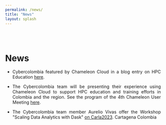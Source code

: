 ```yaml
---
permalink: /news/
title: "News"
layout: splash
---
```


<br>
<br>

# News

- <p style="text-align: justify; text-justify: inter-word;"> Cybercolombia featured by Chameleon Cloud in a blog entry on HPC Education  <a href="https://chameleoncloud.org/blog/2023/05/30/jose-monsalve-education-user-blog-post-interview/" target="_blank">here</a>.</p>
- <p style="text-align: justify; text-justify: inter-word;"> The Cybercolombia team will be presenting their experience using Chameleon Cloud to support HPC education and training efforts in Colombia and the region. See the program of the 4th Chameleon User Meeting <a href="https://chameleoncloud.org/chameleon-cloud-users-meeting/user-meeting-2023/?tk5VAFwlx9IKSoczFi3XlNv4xbGeNn8pzAlCu9555gi2238lu36PAj8jQgtch3U" target="_blank">here</a>.</p>

- <p style="text-align: justify; text-justify: inter-word;"> The Cybercolombia team member Aurelio Vivas offer the  Workshop  "Scaling Data Analytics with Dask" <a href="https://www.carla2023.org/index.php/en/schedule/tutorial/232" target="_blank">on Carla2023</a>. Cartagena Colombia</p>
